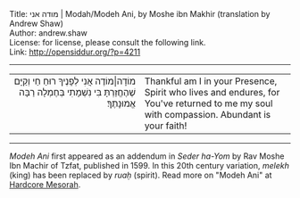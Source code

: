 <html>
<head></head>
<body>
Title: מודה אני | Modah/Modeh Ani, by Moshe ibn Makhir (translation by Andrew Shaw)<br />
Author: andrew.shaw<br />
License: for license, please consult the following link.<br />
Link: <a href="http://opensiddur.org/?p=4211">http://opensiddur.org/?p=4211</a>
<p />
<hr />

<table style="margin-left: auto;margin-right: auto;">
<tbody>
<tr><td style="vertical-align:top;" width="46%">
<div class="liturgy" style="text-align: right;"><span lang="he">
מוֹדָה|מוֹדֶה אֲנִי לְפָנֶיךָ
רוּחַ חַי וְקַיָּם
שֶׁהֶחֱזַרְתָּ בִּי נִשְׁמָתִי בְּחֶמְלָה
רַבָּה אֱמוּנָתֶךָ‏׃
</span></div></td>
 
<td style="vertical-align:top;" width="53%"><div class="english">
Thankful am I in your Presence,
Spirit who lives and endures,
for You've returned to me my soul with compassion.
Abundant is your faith!
</div></td>
</tr>
</tbody></table>

<hr />

<em>Modeh Ani</em> first appeared as an addendum in <em>Seder ha-Yom</em> by Rav Moshe Ibn Machir of Tzfat, published in 1599. In this 20th century variation, <em>melekh</em> (king) has been replaced by <em>ruaḥ</em> (spirit). Read more on "Modeh Ani" at <a href="https://hardcoremesorah.wordpress.com/2011/08/20/modeh-ani-i-give-thanks-before-you/">Hardcore Mesorah</a>.
</body>
</html>